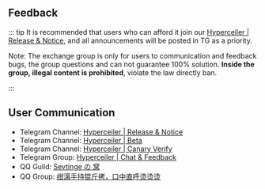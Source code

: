 ## Feedback

::: tip It is recommended that users who can afford it join our [Hyperceiler | Release & Notice](https://t.me/s/cemiuiler_release), and all announcements will be posted in TG as a priority.

Note: The exchange group is only for users to communication and feedback bugs, the group questions and can not guarantee 100% solution. **Inside the group, illegal content is prohibited**, violate the law directly ban.

:::
## User Communication

- Telegram Channel: [Hyperceiler | Release & Notice](https://t.me/s/cemiuiler_release)
- Telegram Channel: [Hyperceiler | Beta](https://t.me/s/cemiuiler_beta)
- Telegram Channel: [Hyperceiler | Canary Verify](https://t.me/s/cemiuiler_canary_verify)
- Telegram Group: [Hyperceiler | Chat & Feedback](https://t.me/cemiuiler)
- QQ Guild: [Sevtinge の 窝](https://pd.qq.com/s/35ooe0ssj)
- QQ Group: [绀漓手持锟斤拷，口中直呼烫烫烫](https://jq.qq.com/?_wv=1027&k=TedCJq8V)
